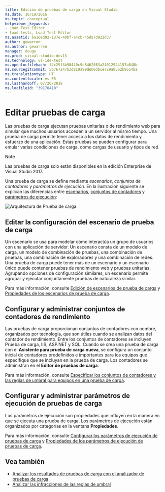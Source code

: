 ```yaml
---
title: Edición de pruebas de carga en Visual Studio
ms.date: 10/19/2016
ms.topic: conceptual
helpviewer_keywords:
- Load Test Editor
- load tests, Load Test Editor
ms.assetid: ba16ed02-137e-40bf-a4cb-45d87d922d37
author: gewarren
ms.author: gewarren
manager: douge
ms.prod: visual-studio-dev15
ms.technology: vs-ide-test
ms.openlocfilehash: f4c29f3b98440c9e8462083a24012944157b848b
ms.sourcegitcommit: 5b767247b3d819a99deb0dbce729a0562b9654ba
ms.translationtype: HT
ms.contentlocale: es-ES
ms.lasthandoff: 07/20/2018
ms.locfileid: "39178418"
---
```

# <a name="edit-load-tests"></a>Editar pruebas de carga

Las pruebas de carga ejecutan pruebas unitarias o de rendimiento web para simular que muchos usuarios acceden a un servidor al mismo tiempo. Una prueba de carga permite tener acceso a los datos de rendimiento y esfuerzo de una aplicación. Estas pruebas se pueden configurar para emular varias condiciones de carga, como cargas de usuario y tipos de red.

> [!NOTE]
> Las pruebas de carga solo están disponibles en la edición Enterprise de Visual Studio 2017.

Una prueba de carga se define mediante *escenarios*, *conjuntos de contadores* y *parámetros de ejecución*. En la ilustración siguiente se explican las diferencias entre [escenarios](../test/edit-load-test-scenarios.md), [conjuntos de contadores](../test/specify-counter-sets-and-threshold-rules-for-load-testing.md) y [parámetros de ejecución](../test/load-test-run-settings-properties.md):

![Arquitectura de Prueba de carga](../test/media/load_test_editor.png)

## <a name="edit-load-test-scenario-settings"></a>Editar la configuración del escenario de prueba de carga

Un escenario se usa para modelar cómo interactúa un grupo de usuarios con una aplicación de servidor. Un escenario consta de un modelo de carga, un modelo de combinación de pruebas, una combinación de pruebas, una combinación de exploradores y una combinación de redes. Una prueba de carga puede tener más de un escenario y un escenario único puede contener pruebas de rendimiento web y pruebas unitarias. Agrupando opciones de configuración similares, un escenario permite agrupar y ejecutar conjuntamente pruebas de naturaleza similar.

Para más información, consulte [Edición de escenarios de prueba de carga](../test/edit-load-test-scenarios.md) y [Propiedades de los escenarios de prueba de carga](../test/load-test-scenario-properties.md).

## <a name="configure-and-manage-performance-counter-sets"></a>Configurar y administrar conjuntos de contadores de rendimiento

Las pruebas de carga proporcionan conjuntos de contadores con nombre, organizados por tecnología, que son útiles cuando se analizan datos del contador de rendimiento. Entre los conjuntos de contadores se incluyen Prueba de carga, IIS, ASP.NET y SQL. Cuando se crea una prueba de carga con el **Asistente para prueba de carga nueva**, se configura un conjunto inicial de contadores predefinidos e importantes para los equipos que especifique que se incluyan en la prueba de carga. Los contadores se administran en el **Editor de pruebas de carga**.

Para más información, consulte [Especificar los conjuntos de contadores y las reglas de umbral para equipos en una prueba de carga](../test/specify-counter-sets-and-threshold-rules-for-load-testing.md).

## <a name="configure-and-manage-load-test-run-settings"></a>Configurar y administrar parámetros de ejecución de pruebas de carga

Los parámetros de ejecución son propiedades que influyen en la manera en que se ejecuta una prueba de carga. Los parámetros de ejecución están organizados por categorías en la ventana **Propiedades**.

Para más información, consulte [Configurar los parámetros de ejecución de pruebas de carga](../test/configure-load-test-run-settings.md) y [Propiedades de los parámetros de ejecución de pruebas de carga](../test/load-test-run-settings-properties.md).

## <a name="see-also"></a>Vea también

- [Analizar los resultados de pruebas de carga con el analizador de pruebas de carga](../test/analyze-load-test-results-using-the-load-test-analyzer.md)
- [Analizar las infracciones de las reglas de umbral](../test/analyze-threshold-rule-violations-in-load-tests.md)